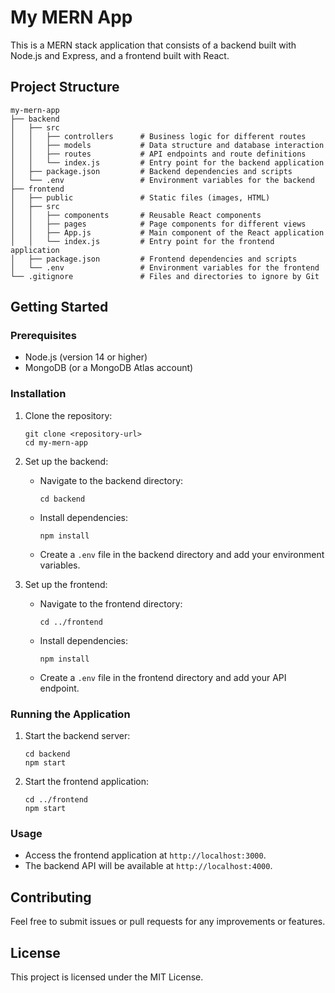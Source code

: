 # My MERN App

This is a MERN stack application that consists of a backend built with Node.js and Express, and a frontend built with React.

## Project Structure

```
my-mern-app
├── backend
│   ├── src
│   │   ├── controllers      # Business logic for different routes
│   │   ├── models           # Data structure and database interaction
│   │   ├── routes           # API endpoints and route definitions
│   │   └── index.js         # Entry point for the backend application
│   ├── package.json         # Backend dependencies and scripts
│   └── .env                 # Environment variables for the backend
├── frontend
│   ├── public               # Static files (images, HTML)
│   ├── src
│   │   ├── components       # Reusable React components
│   │   ├── pages            # Page components for different views
│   │   ├── App.js           # Main component of the React application
│   │   └── index.js         # Entry point for the frontend application
│   ├── package.json         # Frontend dependencies and scripts
│   └── .env                 # Environment variables for the frontend
└── .gitignore               # Files and directories to ignore by Git
```

## Getting Started

### Prerequisites

- Node.js (version 14 or higher)
- MongoDB (or a MongoDB Atlas account)

### Installation

1. Clone the repository:
   ```
   git clone <repository-url>
   cd my-mern-app
   ```

2. Set up the backend:
   - Navigate to the backend directory:
     ```
     cd backend
     ```
   - Install dependencies:
     ```
     npm install
     ```
   - Create a `.env` file in the backend directory and add your environment variables.

3. Set up the frontend:
   - Navigate to the frontend directory:
     ```
     cd ../frontend
     ```
   - Install dependencies:
     ```
     npm install
     ```
   - Create a `.env` file in the frontend directory and add your API endpoint.

### Running the Application

1. Start the backend server:
   ```
   cd backend
   npm start
   ```

2. Start the frontend application:
   ```
   cd ../frontend
   npm start
   ```

### Usage

- Access the frontend application at `http://localhost:3000`.
- The backend API will be available at `http://localhost:4000`.

## Contributing

Feel free to submit issues or pull requests for any improvements or features.

## License

This project is licensed under the MIT License.